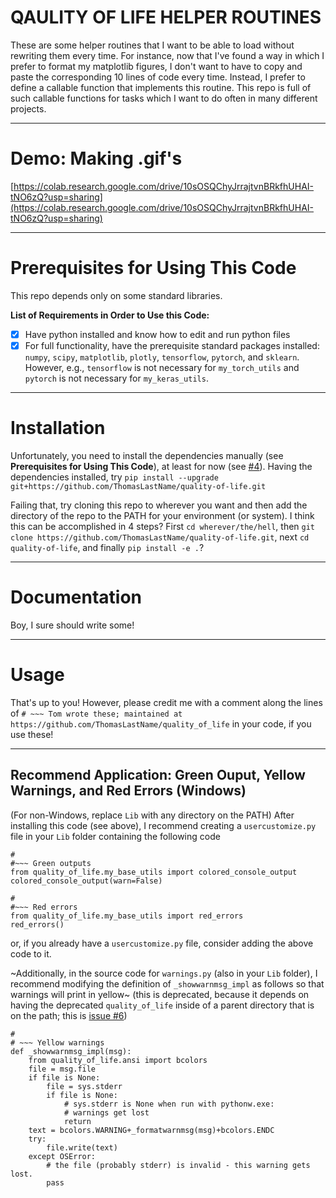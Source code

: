 # QAULITY OF LIFE HELPER ROUTINES
These are some helper routines that I want to be able to load without rewriting them every time. For instance, now that I've found a way in which I prefer to format my matplotlib figures, I don't want to have to copy and paste the corresponding 10 lines of code every time. Instead, I prefer to define a callable function that implements this routine. This repo is full of such callable functions for tasks which I want to do often in many different projects.


---

# Demo: Making .gif's

[https://colab.research.google.com/drive/10sOSQChyJrrajtvnBRkfhUHAI-tNO6zQ?usp=sharing](https://colab.research.google.com/drive/10sOSQChyJrrajtvnBRkfhUHAI-tNO6zQ?usp=sharing)

---

# Prerequisites for Using This Code
This repo depends only on some standard libraries.

**List of Requirements in Order to Use this Code:**
- [x] Have python installed and know how to edit and run python files
- [x] For full functionality, have the prerequisite standard packages installed: `numpy`, `scipy`, `matplotlib`, `plotly`, `tensorflow`, `pytorch`, and `sklearn`. However, e.g., `tensorflow` is not necessary for `my_torch_utils` and `pytorch` is not necessary for `my_keras_utils`.

---

# Installation

Unfortunately, you need to install the dependencies manually (see **Prerequisites for Using This Code**), at least for now (see [#4](https://github.com/ThomasLastName/quality-of-life/issues/4)). Having the dependencies installed, try `pip install --upgrade git+https://github.com/ThomasLastName/quality-of-life.git`

Failing that, try cloning this repo to wherever you want and then add the directory of the repo to the PATH for your environment (or system). I think this can be accomplished in 4 steps? First `cd wherever/the/hell`, then `git clone https://github.com/ThomasLastName/quality-of-life.git`, next `cd quality-of-life`, and finally `pip install -e .`?

---

# Documentation
Boy, I sure should write some!

---

# Usage
That's up to you! However, please credit me with a comment along the lines of `# ~~~ Tom wrote these; maintained at https://github.com/ThomasLastName/quality_of_life` in your code, if you use these!

---

## Recommend Application: Green Ouput, Yellow Warnings, and Red Errors (Windows)

(For non-Windows, replace `Lib` with any directory on the PATH) After installing this code (see above), I recommend creating a `usercustomize.py` file in your `Lib` folder containing the following code
```
#
#~~~ Green outputs
from quality_of_life.my_base_utils import colored_console_output
colored_console_output(warn=False)

#
#~~~ Red errors
from quality_of_life.my_base_utils import red_errors
red_errors()
```

or, if you already have a `usercustomize.py` file, consider adding the above code to it.


~Additionally, in the source code for `warnings.py` (also in your `Lib` folder), I recommend modifying the definition of `_showwarnmsg_impl` as follows so that warnings will print in yellow~ (this is deprecated, because it depends on having the deprecated `quality_of_life` inside of a parent directory that is on the path; this is [issue #6](https://github.com/ThomasLastName/quality-of-life/issues/6))

```
#
# ~~~ Yellow warnings
def _showwarnmsg_impl(msg):
    from quality_of_life.ansi import bcolors
    file = msg.file
    if file is None:
        file = sys.stderr
        if file is None:
            # sys.stderr is None when run with pythonw.exe:
            # warnings get lost
            return
    text = bcolors.WARNING+_formatwarnmsg(msg)+bcolors.ENDC
    try:
        file.write(text)
    except OSError:
        # the file (probably stderr) is invalid - this warning gets lost.
        pass
```
